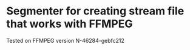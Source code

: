 # Segmenter for creating stream file that works with FFMPEG 

Tested on FFMPEG version N-46284-gebfc212
